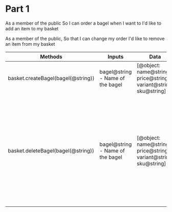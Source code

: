 # Part 1
As a member of the public
So I can order a bagel when I want to
I'd like to add an item to my basket

As a member of the public,
So that I can change my order
I'd like to remove an item from my basket

| Methods                            | Inputs                           | Data                                                             | Scenario                                                                                                    | Outputs                |
|------------------------------------|----------------------------------|------------------------------------------------------------------|-------------------------------------------------------------------------------------------------------------|------------------------|
| basket.createBagel(bagel(@string)) | bagel@string - Name of the bagel | [@object: name@string, price@string, variant@string, sku@string] | A bagel that is ordered is chosen                                                                           | [@object: information] |
| basket.deleteBagel(bagel(@string)) | bagel@string - Name of the bagel | [@object: name@string, price@string, variant@string, sku@string] | The bagel that want to be deleted is passed through the method and the object gets deleted from the array.  | [@object: information] |